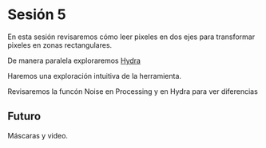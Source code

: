 # Sesión 5

En esta sesión revisaremos cómo leer pixeles en dos ejes para transformar pixeles en zonas rectangulares. 

De manera paralela exploraremos [Hydra](https://hydra.ojack.xyz/)

Haremos una exploración intuitiva de la herramienta. 

Revisaremos la funcón Noise en Processing y en Hydra para ver diferencias

## Futuro

Máscaras y video. 